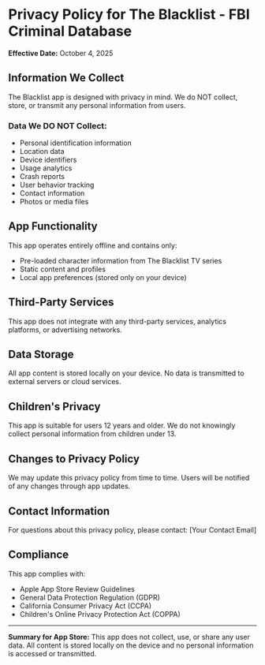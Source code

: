# Privacy Policy for The Blacklist - FBI Criminal Database

**Effective Date:** October 4, 2025

## Information We Collect

The Blacklist app is designed with privacy in mind. We do NOT collect, store, or transmit any personal information from users.

### Data We DO NOT Collect:
- Personal identification information
- Location data
- Device identifiers
- Usage analytics
- Crash reports
- User behavior tracking
- Contact information
- Photos or media files

## App Functionality

This app operates entirely offline and contains only:
- Pre-loaded character information from The Blacklist TV series
- Static content and profiles
- Local app preferences (stored only on your device)

## Third-Party Services

This app does not integrate with any third-party services, analytics platforms, or advertising networks.

## Data Storage

All app content is stored locally on your device. No data is transmitted to external servers or cloud services.

## Children's Privacy

This app is suitable for users 12 years and older. We do not knowingly collect personal information from children under 13.

## Changes to Privacy Policy

We may update this privacy policy from time to time. Users will be notified of any changes through app updates.

## Contact Information

For questions about this privacy policy, please contact: [Your Contact Email]

## Compliance

This app complies with:
- Apple App Store Review Guidelines
- General Data Protection Regulation (GDPR)
- California Consumer Privacy Act (CCPA)
- Children's Online Privacy Protection Act (COPPA)

---

**Summary for App Store:**
This app does not collect, use, or share any user data. All content is stored locally on the device and no personal information is accessed or transmitted.